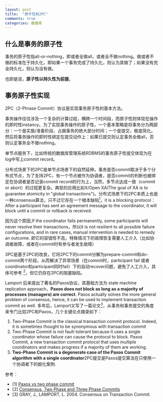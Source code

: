 ```yaml
---
layout: post
title:  "原子性和2PC"
comments: true
categories: 数据库 
---
```


## 什么是事务的原子性
事务的原子性指all-or-nothing，即或者全做all，或者全不做nothing。做或者不做的标准在于持久化，即如果一个事务完成了持久化，则认为其做了；如果没有完全持久化，则认为没有做。

也即是说，**原子性以持久性为前提**。

## 事务原子性实现
2PC（2-Phrase Commit）协议是实现事务原子性的基本方法。

事务操作往往涉及一个复杂的计算过程，横跨一个时间段，而原子性则体现在操作的即时性instancy。为了实现事务操作的原子性，一个基本策略是将事务分为两部分：一个是实施/准备阶段，占据事务的绝大部分时间；一个是提交，极度简化。然后将事务操作的即时性绑定在提交动作上：如果已提交则认定事务全做all，否则认定事务全不做nothing。

单节点服务下，比如传统的数据库管理系统RDBMS的事务原子性提交体现为在log中写上commit record。

分布式场景下的2PC是单节点场景下的自然延伸，事务是否commit取决于多个分布式节点，为了支持2PC，有一个节点被作为协调者，是否commit的判断也被绑定在协调者是否记录commit record的行为上，当然，多节点达成一致（commit or abort）的过程更复杂。典型的应用比如X/Open XA(The goal of XA is to guarantee atomicity in "global transactions")。分布式场景下的2PC本质上也是一种consensus算法，只不过它存在一个根本缺陷[<sup>1</sup>](#refs)，it is a blocking protocol：After a participant has sent an agreement message to the coordinator, it will block until a commit or rollback is received.

 因为这个原因,If the coordinator fails permanently, some participants will never resolve their transactions，所以it is not resilient to all possible failure configurations, and in rare cases, manual intervention is needed to remedy an outcome. 即它的容错性不高，特殊情况下的故障恢复需要人工介入（比如协调者故障，或者在commit时有参与者发生故障）

3PC是基于2PC的改良，它将2PC下的commit分解为prepare-commit和do-commit两个阶段，从而解决了异常场景（在commit时，participant fail 或者coordinator和participant同时fail）下的自动recover问题，避免了人工介入，具体可参考 [<sup>2</sup>](#refs)，但它仍存在2PC的阻塞缺陷。

Lamport 后来提出了著名的Paxos协议，其基础方法为 state machine replication approach，**Paxos does not block as long as a majority of processes (managers) are correct**. Paxos actually solves the more general problem of consensus, hence, it can be used to implement transaction commit as well. 多年后，Lamport又写了一篇论文[<sup>3</sup>](#refs)，从事务和事务提交的角度来专门比较2PC和Paxos，几个关键论点摘录如下：
1. Two-Phase Commit is the classical transaction commit protocol. Indeed, it is sometimes thought to be synonymous with transaction commit
2. Two-Phase Commit is not fault-tolerant because it uses a single coordinator whose failure can cause the protocol to block. Paxos Commit, a new transaction commit protocol that uses multiple coordinators
and makes progress if a majority of them are working.
3. **Two-Phase Commit is a degenerate case of the Paxos Commit algorithm with a single coordinator**2PC提交是Paxos提交算法在只使用一个协调者下的蜕化案例.


<div id="refs"></div>

参考：
- [1] [Paxos vs two phase commit](https://stackoverflow.com/questions/27304887/paxos-vs-two-phase-commit)
- [2] [Consensus, Two Phase and Three Phase Commits](https://medium.com/@balrajasubbiah/consensus-two-phase-and-three-phase-commits-4e35c1a435ac)
- [3] GRAY, J., LAMPORT, L.  2004.  Consensus on Transaction Commit. 


